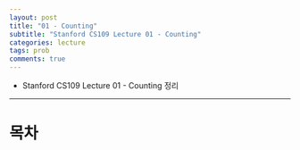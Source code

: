 ```yaml
---
layout: post
title: "01 - Counting"
subtitle: "Stanford CS109 Lecture 01 - Counting"
categories: lecture
tags: prob
comments: true
---
```


- Stanford CS109 Lecture 01 - Counting 정리

---

# 목차
